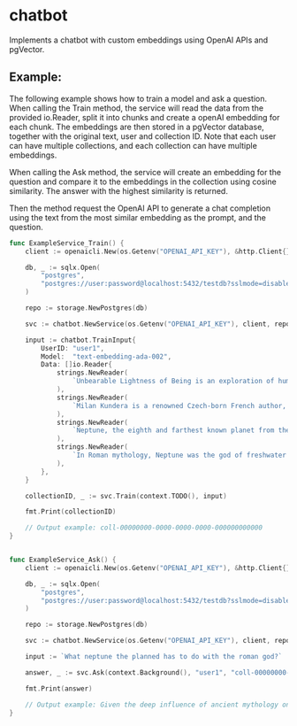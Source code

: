 # chatbot
Implements a chatbot with custom embeddings using OpenAI APIs and pgVector.

## Example:

The following example shows how to train a model and ask a question.
When calling the Train method, the service will read the data from the
provided io.Reader, split it into chunks and create a openAI embedding for
each chunk. The embeddings are then stored in a pgVector database, together
with the original text, user and collection ID.
Note that each user can have multiple collections, and each collection can
have multiple embeddings.

When calling the Ask method, the service will create an embedding for the
question and compare it to the embeddings in the collection using cosine
similarity. The answer with the highest similarity is returned.

Then the method request the OpenAI API to generate a chat completion using the
text from the most similar embedding as the prompt, and the question.

```go
func ExampleService_Train() {
	client := openaicli.New(os.Getenv("OPENAI_API_KEY"), &http.Client{})

	db, _ := sqlx.Open(
		"postgres",
		"postgres://user:password@localhost:5432/testdb?sslmode=disable",
	)

	repo := storage.NewPostgres(db)

	svc := chatbot.NewService(os.Getenv("OPENAI_API_KEY"), client, repo)

	input := chatbot.TrainInput{
		UserID: "user1",
		Model:  "text-embedding-ada-002",
		Data: []io.Reader{
			strings.NewReader(
				`Unbearable Lightness of Being is an exploration of human life in its intricacies and contradictions. A poignant excerpt reads, "Human life occurs only once, and the reason we cannot determine which of our decisions are good and which are bad is that in a given situation we can make only one decision; we are not granted a second, third, or fourth life for comparison." It beautifully captures the essence of the book's exploration of existence, love, and choices.`,
			),
			strings.NewReader(
				`Milan Kundera is a renowned Czech-born French author, known for his profound and philosophical narratives. His works often blend elements of history, politics, and existentialism. Kundera's most famous novel, "The Unbearable Lightness of Being," is celebrated for its introspective exploration of love and fate, reflecting his unique style of merging philosophy with fiction. He is esteemed for his insightful contributions to 20th-century literature.`,
			),
			strings.NewReader(
				`Neptune, the eighth and farthest known planet from the Sun in our solar system, is known for its striking blue color, attributed to its atmosphere composed of hydrogen, helium, and methane. This gas giant, discovered in 1846, has a strong magnetic field, extreme weather conditions with the fastest wind speeds in the solar system, and a total of 14 known moons. The largest, Triton, is the only large moon in the solar system that orbits in the opposite direction of its planet's rotation, a retrograde orbit.`,
			),
			strings.NewReader(
				`In Roman mythology, Neptune was the god of freshwater and the sea, a counterpart to the Greek god Poseidon. Known for his powerful and volatile nature, he ruled all bodies of water and was often depicted holding a trident. Neptune was also one of the chief gods and was considered the brother of Jupiter and Pluto. The Romans held a festival, Neptunalia, in his honor, which was marked by games and water-based festivities. It's fascinating to note the parallels between the turbulent and mysterious nature of the planet and its namesake god.`,
			),
		},
	}

	collectionID, _ := svc.Train(context.TODO(), input)

	fmt.Print(collectionID)

	// Output example: coll-00000000-0000-0000-0000-000000000000
}


func ExampleService_Ask() {
	client := openaicli.New(os.Getenv("OPENAI_API_KEY"), &http.Client{})

	db, _ := sqlx.Open(
		"postgres",
		"postgres://user:password@localhost:5432/testdb?sslmode=disable",
	)

	repo := storage.NewPostgres(db)

	svc := chatbot.NewService(os.Getenv("OPENAI_API_KEY"), client, repo)

	input := `What neptune the planned has to do with the roman god?`

	answer, _ := svc.Ask(context.Background(), "user1", "coll-00000000-0000-0000-0000-000000000000", input)

	fmt.Print(answer)

	// Output example: Given the deep influence of ancient mythology on naming celestial bodies, the planet was named after the Roman god of the sea, Neptune, who held a similar role to the Greek god Poseidon. The Roman god was associated with the sea, freshwater, and other bodies of water, symbolizing both their tranquil and tempestuous aspects. The name Neptune was chosen to capture the mysterious and powerful nature of the planet, which lies so distant in the outer reaches of our solar system.
}
```
